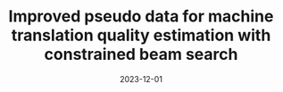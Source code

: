 ---
title: "Improved pseudo data for machine translation quality estimation with constrained beam search"
collection: publications
category: conference
permalink: /publication/2023-12-CBSQE
date: 2023-12-01
venue: 'EMNLP Long Paper'
excerpt: 'Machine translation(MT) quality estimation(QE) is a crucial task to estimate the quality of MT outputs when reference translations are unavailable. Many studies focus on generating pseudo data using large parallel corpus and achieve remarkable success in the supervised setting. However, pseudo data solutions are less satisfying in unsupervised scenarios because the pseudo labels are inaccurate or the pseudo translations differ from the real ones. To address these problems, we propose to generate pseudo data using the MT model with constrained beam search~(CBSQE). CBSQE preserves the reference parts with high MT probabilities as correct translations, while the rest parts as the wrong ones for MT generation. Therefore, CBSQE can reduce the false negative labels caused by synonyms. Overall, beam search will prefer a more real hypothesis with a higher MT generation likelihood. Extensive experiments demonstrate that CBSQE outperforms strong baselines in both supervised and unsupervised settings. Analyses further show the superiority of CBSQE.'
paperurl: 'https://aclanthology.org/2023.emnlp-main.764.pdf'
bibtexurl: '/files/2023-12-CBSQE.bib'
citation: 'Xiang Geng, Yu Zhang, Zhejian Lai, Shuaijie She, Wei Zou, Shimin Tao, Hao Yang, Jiajun Chen, and Shujian Huang. 2023. Improved Pseudo Data for Machine Translation Quality Estimation with Constrained Beam Search. <i>In Proceedings of the 2023 Conference on Empirical Methods in Natural Language Processing</i>, pages 12434–12447, Singapore. Association for Computational Linguistics.'
---